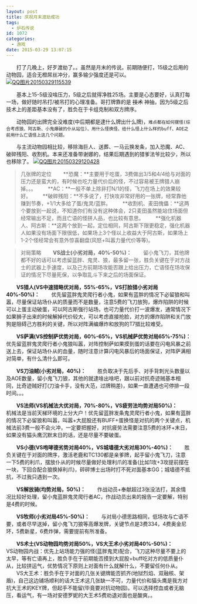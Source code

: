 ```yaml
---
layout: post
title: 庆祝月末渡劫成功
tags:
  - 炉石传说
id: 1072
categories:
  - 游戏
date: 2015-03-29 13:07:15
---
```


　　打了几晚上，好歹渡劫了。。虽然是月末的传说。前期随便打，15级之后用的动物园，适合无橙屌丝冲分，赢多输少强度还是可以。
[![](http://ixjx-sae.stor.sinaapp.com/uploads/QQ图片201503291155391.jpg "QQ图片20150329115539")](http://ixjx.sinaapp.com/%e5%ba%86%e7%a5%9d%e6%9c%88%e6%9c%ab%e6%b8%a1%e5%8a%ab%e6%88%90%e5%8a%9f/qq%e5%9b%be%e7%89%8720150329115539-2/)

<!--more -->
　　基本上15-5级没啥压力，5级之后就得净胜25场。主要是心态要好，认真打每一场，做好随时吊打/被吊打的心理准备。哥打牌靠的是 <del datetime="2015-03-29T04:02:19+00:00">技术</del> 神抽，因为5级之后技术上的差距基本没有了，胜负在于卡组克制和双方牌序。

　　动物园的出牌完全没难度(中后期都是逮什么牌出什么牌)，`难点都在如何摆怪(综合考虑狼、阿古斯、小鬼爆破的仆从站位)、用什么怪换怪、给什么怪上什么样的buff、AOE之前用什么亡语怪上这几个问题。`

　　与主流动物园相比较，移除海巨人、送葬、一马云换发条，加入恐魔、AC、破碎残阳、收割机。本来还准备带谢娜的，结果后期遇到的猎爹法爷比较少，所以也移除了。
[![](http://ixjx-sae.stor.sinaapp.com/uploads/QQ图片201503291204281.png "QQ图片20150329120428")](http://ixjx.sinaapp.com/%e5%ba%86%e7%a5%9d%e6%9c%88%e6%9c%ab%e6%b8%a1%e5%8a%ab%e6%88%90%e5%8a%9f/qq%e5%9b%be%e7%89%8720150329120428-2/)

> 几张牌的定位
　　**恐魔：**主要用于吃蛋，3费做出3/5和4/4给与对面的压力还是蛮大的，有时候也吃力量代价后的怪，不过容易被王牌猎人崩掉。。。
　　**AC：**一般不单上除非打N/1的怪，飞刀在场上的效果较好。
　　**破碎残阳：**不多说了，打快攻非常好用的一张牌，经常靠他赚到节奏，+1/1大多给了蛋/鬼灵/蓝胖。
　　**收割机、麦田傀儡：**这两个要放到一起说，不知道你们有没有这种体会，2只麦田虽然能站住场面但经常输出不足，而且亡语的怪拼人品，也比较有意思。
　　**强化机器人、阿古斯：**这两个放到一起，定位相同，阿古斯下限更稳定，强化机器人如果没有场面下限很低，如果场上3个怪以上收益大于阿古斯，如果场上1-2个怪经常会有意外惊喜翻盘(风怒+叫嚣力量代价等等)。

> 对局策略
　　**VS战士(小劣对局，40%-50%)：**
　　留小鬼飞刀，其他牌都不好的话可以考虑留蓝胖、鬼灵、狼，最多留一张，胜负关键在于对方战士的武器上手速度，以及己方前期场攻能否跟上给出压力，亡语怪在场攻保证的情况下尽量死保，以争取乱斗下来之后的场面保证。

　　**VS猎人(VS中速猎略优对局，55%-65%，VS打脸猎小劣对局40%-50%)：**
　　优先留蓝胖鬼灵爬行者小鬼，如果有蓝胖的情况下必留狼和叫嚣，尽量保证站场仆从的质量而不是数量，注意5费的飞刀放狗，爆炸陷阱的时候可以上蛋主动破蛋，可以阿古斯强行站场，也可力量代价打一波爆发，通常情况下如果狮子出来的时候解掉代价较大，可以考虑直接抢脸，对方的爆炸陷阱和关门放狗是阻碍己方胜利的关键，所以对阵满编爆炸和放狗的T7猎比较难受。

　　**VS萨满(VS控制萨优势对局，60%-65%，VS机械萨优势对局65%-75%)：**
　　优先留蓝胖鬼灵爬行者小鬼狼叫嚣，对阵控制萨如果摸到蛋的话要在闪电风暴之前送上去，保证站场仆从的血量，随时注意计算闪电风暴后的场面保证，对阵萨满相对简单，有什么清什么即可。

　　**VS刀油贼(小劣对局，40%)：**
　　胜负取决于先后手、对手背刺光头数量以及AOE数量，留小鬼飞刀狼，其他的就逮啥出啥吧，跟以前对抗奇迹贼基本相同，比奇迹贼好打(刀油卡手，没有大范，过牌稍差)，如果一直遭遇也可停排一段时间。。。

　　**VS法师(VS机械法大优对局，70%-80%，VS疲劳法均势对局50%)：**
　　机械法是当前天梯环境的上分大户！优先留蓝胖发条鬼灵爬行者小鬼，如果有蓝胖的情况下必留狼和叫嚣，叫嚣+大屁股还有BUFF+蛋换怪是对抗的两个关键点，机械法前3费一般不会火冲，一定要把握好，对抗疲劳法需要注意5费的冰环+末日，如果没有猫头鹰沉默末日的话，还是尽量不要破蛋。

　　**VS小德(VS咆哮德劣势对局40%，VS城墙德大劣对局30%-40%)：**
　　胜负关键在于对面的牌序，激活老鹿和TC130都是亲爹牌，起手留小鬼飞刀，注意一下5费的利爪，摆放仆从的时候尽量做好处理利爪的准备(比如1攻+3攻提前摆在一块，下回合配合狼换掉利爪)，砰砰博士出场时打不死对面基本GG；城墙德不抵抗，不过我只遇到一次。

　　**VS解放骑(均势对局，50%)：**
　　作战动员+奉献超过3张没法打，其余情况比较好处理，留小鬼蓝胖鬼灵爬行者AC，作战动员出来的报告一定要解，特别是4费的时候。

　　**VS牧师(小劣对局45%-50%)：**
　　与对局小德思路相同，低场攻与亡语不要，或者尽早送掉，留小鬼飞刀狼等高爆发牌，关键节点是3费334，4费奥金尼环，5费新星，6费炸弹，需要提前有所准备。

　　**VS术士(VS动物园均势对局50%，VS大王术小劣对局40%-50%)：**
　　VS动物园内战：优先上站场能力强的怪(蓝胖鬼灵)配合，飞刀这种尽量不要上的太早，等有亡语再上，胜负手在于前期能否摸到大屁股+buff吃对方的低质量仆从，比较拼运气，优势情况下原则上对面有什么就解什么，不要留任何仆从。
　　VS大王术：胜负手在于对面的几张关键牌能否抓齐(地狱烈焰、双融核、架盾)，自己这边铺场顺利的话大王术这几张缺一不可，力量代价和猫头鹰是我方对抗大王术的KEY牌，但起手不能留(毕竟要对抗动物园)。可以选择控血或者无脑压，看运气，有一场对安德罗妮的大王术5费劝退对面也是酸爽。。